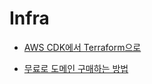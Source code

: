 # Infra

- [AWS CDK에서 Terraform으로](https://tech.inflab.com/202202-aws-cdk-to-terraform/)

- [무료로 도메인 구매하는 방법](https://www.youtube.com/watch?v=-MbyMN9dpPw)

